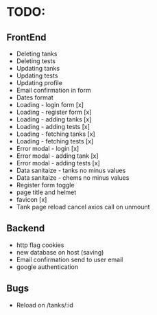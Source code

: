 # TODO:

## FrontEnd

- Deleting tanks
- Deleting tests
- Updating tanks
- Updating tests
- Updating profile
- Email confirmation in form
- Dates format
- Loading - login form [x]
- Loading - register form [x]
- Loading - adding tanks [x]
- Loading - adding tests [x]
- Loading - fetching tanks [x]
- Loading - fetching tests [x]
- Error modal - login [x]
- Error modal - adding tank [x]
- Error modal - adding tests [x]
- Data sanitaize - tanks no minus values
- Data sanitaize - chems no minus values
- Register form toggle
- page title and helmet
- favicon [x]
- Tank page reload cancel axios call on unmount

## Backend

- http flag cookies
- new database on host (saving)
- Email confirmation send to user email
- google authentication

## Bugs

- Reload on /tanks/:id
